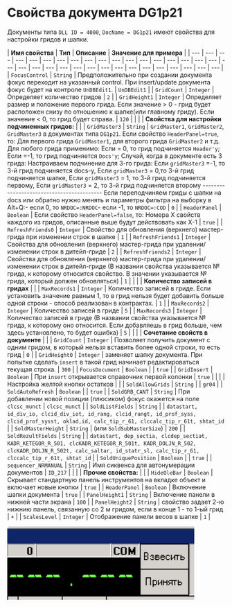 # Свойства документа DG1p21

 Документы типа `DLL ID = 4000`, `DocName = DG1p21` имеют свойства для настройки гридов и шапки.



| **Имя свойства** | **Тип** | **Описание** | **Значение для примера** |
| --- | --- | --- | --- | --- | --- | --- | --- | --- | --- | --- | --- | --- | --- | --- | --- | --- | --- | --- | --- | --- | --- | --- | --- | --- | --- | --- | --- | --- | --- | --- | --- | --- | --- |
| `FocusControl` | `String` | Предположительно при создании документа фокус переходит на указанный control.  При insert/update документа фокус будет на контроле `UnDBEdit1`. | `UnDBEdit1` |
| `GridCount` | `Integer` | Определяет количество гридов | `2` |
| `GridHeight1` | `Integer` | Определяет размер и положение первого грида. Если значение &gt; 0 - грид будет расположен снизу по отношению к шапке\(или главному гриду\). Если значение   &lt; 0, то грид будет справа. | `120` |
|   |   | **Свойства для настройки подчиненных гридов:** |   |
| `GridMaster3` | `String` | `GridMaster1`, `GridMaster2`, `GridMaster3`  в документах типа `DG1p21`. Если свойство `HeaderPanel=true`, то: Для первого грида `GridMaster1`, для второго грида `GridMaster2` и т.д. Для любого грида применимо: Если = 0, то грид подчиняется `Header'y`; Если =-1, то грид подчиняется `Docs'y`; Случай, когда в документе есть 3 грида: Настраиваем подчинение для 3-го грида: Если `gridMaster3` =-1, то 3-й грид подчиняется docs-у, Если `gridMaster3` = 0,то 3-й грид подчиняется шапке, Если `gridMaster3` = 1, то 3-й грид подчиняется первому, Если `gridMaster3` = 2, то 3-й грид подчиняется второму        ------------------------------------------ Если переподчиняем гриды с шапки на docs или обратно нужно менять и параметры фильтра на выборку в Alt+Q:- если 0, то `NRDOC=:NRDOC`- если -1, то `NRDOC=:COD` | `0` |
| `HeaderPanel` | `Boolean` | Если свойство `HeaderPanel=false`, то: Номера X свойств каждого из гридов, описанные выше будут действовать как X-1 | `true` |
| `RefreshFriends0` | `Integer` | Свойство для обновления \(верхнего\) мастер-грида при изменении строк в шапке | `1` |
| `RefreshFriends1` | `Integer` | Свойства для обновления \(верхнего\) мастер-грида при удалении/изменении строк в дитейл-гриде | `2` |
| `RefreshFriends2` | `Integer` | Свойства для обновления \(верхнего\) мастер-грида при удалении/изменении строк в дитейл-гриде \(В названии свойства указывается № грида, к которому относится свойство.  В значении указывается № грида, который должен обновляться\) | `1` |
|   |   | **Количество записей в гридах** |   |
| `MaxRecords1` | `Integer` | Количество записей в гриде. Если установить значение равным 1, то в грид нельзя будет добавить больше одной строки - способ реализован в контрактах. | `1` |
| `MaxRecords2` | `Integer` | Количество записей в гриде | `5` |
| `MaxRecords3` | `Integer` | Количество записей в гриде \(В названии свойства указывается № грида, к которому оно относится.  Если добавляешь в грид больше, чем здесь установлено, то будет ошибка\) | `5` |
|   |   | **Сочетание свойств в документе** |   |
| `GridCount` | `Integer` | Позволяет получить документ с одним гридом,  в который  нельзя вставить более одной строки, то есть грид | `0` |
| `GridHeight0` | `Integer` | заменяет шапку документа. При попытке сделать `insert` в такой грид начинает редактироваться текущая строка. | `300` |
| `FocusDocument` | `Boolean` |   | `true` |
| `GridInsert` | `Boolean` | При `insert` открывается справочник первой колонки | `true`  |
|   |   | Настройка желтой кнопки остатков |  |
| `SoldAllowGrids`  |  `String` |  | `gr04`  |
| `SoldAutoRefresh`  |  `Boolean` |  | `true`  |
| `SoldGRB_CANT` | `String` | При добавлении новой позиции \(плюсиком\) фокус окажется на поле `clcsc_munct`  | `clcsc_munct`  |
| `SoldListFields` | `String`  |  | `datastart, id_div_io, clcid_div_iot, id_rang, clcid_rangt, id_prof_syss, clcid_prof_sysst, oklad,id, calc_tip_r_61, clccalc_tip_r_61t, shtat_id` |
| `SoldMasterHeight`  | `String`  | \(или `SoldSubMasterSize`\)  | `200` |
| `SoldRezultFields`  | `String`  |  | `datastart, dep_sectia, clcdep_sectiat, KADR_KETEGOR_R_501, clcKADR_KETEGOR_R_501t, KADR_DOLJN_R_502, clcKADR_DOLJN_R_502t, calc_saltar, id_statr_sl, calc_tip_r_61, clccalc_tip_r_61t, shtat_id` |
| `SoldUniquePosition` | `Boolean` |  | `true` |
| `sequencer_NRMANUAL` | `String` | Имя сиквенса для автонумерации документов | `ID_217` |
|  |  | **Прочие свойства:** |  |
| `HideOleBar`  | `Boolean` | Скрывает стандартную панель инструментов на вкладке объект и включает новые кнопки  | `true`  |
| `HeaderPanel` | `Boolean` | Включение шапки документа | `true`  |
| `PanelHeight1` | `String` | Включение панели в нижней части экрана | `100` |
| `PanelHeight2` | `String` | свойство задает 2-ю нижнию панель, связанную со 2 м гридом, если в конце 1 - то 1-ый грид | `+` |
| `ScalesLevel` | `Integer` | Отображение панели весов в шапке | `1` |

![&#x421;&#x432;&#x43E;&#x439;&#x441;&#x442;&#x432;&#x43E; ScalesLevel](../../../.gitbook/assets/image.png)



